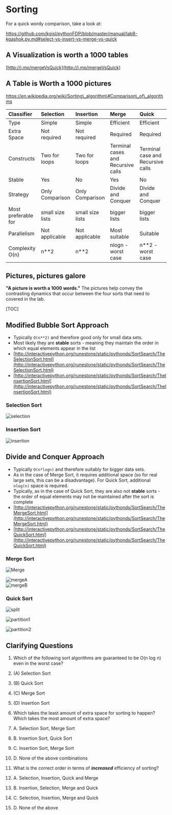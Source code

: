 # Sorting

For a quick wordy comparison, take a look at: 

https://github.com/kgisl/pythonFDP/blob/master/manual/lab8-kgashok.py.md#select-vs-insert-vs-merge-vs-quick

## A Visualization is worth a 1000 tables

[http://j.mp/mergeVsQuick](http://j.mp/mergeVsQuick)

## A Table is Worth a 1000 pictures

https://en.wikipedia.org/wiki/Sorting\_algorithm\#Comparison\_of\_algorithms 

| Classifier | Selection | Insertion | Merge | Quick |
| :--- | :--- | :--- | :--- | :--- |
| Type | Simple | Simple | Efficient | Efficient |
| Extra Space | Not required | Not required | Required | Required |
| Constructs | Two for loops | Two for loops | Terminal cases and  Recursive calls | Terminal case and   Recursive calls |
| Stable | Yes | No | Yes | No |
| Strategy | Only Comparison | Only Comparison | Divide and Conquer | Divide and Conquer |
| Most preferable for | small size lists | small size lists | bigger lists | bigger lists |
| Parallelism | Not applicable | Not applicable | Most suitable | Suitable |
| Complexity O\(n\) | n\*\*2 | n\*\*2 | nlogn - worst case | n\*\*2 - worst case |

## Pictures, pictures galore

**"A picture is worth a 1000 words."** The pictures help convey the contrasting dynamics that occur between the four sorts that need to covered in the lab.

\[TOC\]

## Modified Bubble Sort Approach

* Typically `O(n**2)` and therefore good only for small data sets. 
* Most likely they are **stable** sorts - meaning they maintain the order in which equal elements appear in the list 
* [http://interactivepython.org/runestone/static/pythonds/SortSearch/TheSelectionSort.html](http://interactivepython.org/runestone/static/pythonds/SortSearch/TheSelectionSort.html)
* [http://interactivepython.org/runestone/static/pythonds/SortSearch/TheInsertionSort.html](http://interactivepython.org/runestone/static/pythonds/SortSearch/TheInsertionSort.html)

### Selection Sort

![selection](https://cdn.rawgit.com/kgisl/pythonFDP/67362bd2/img/selectionsortnew.png)

### Insertion Sort

![insertion](https://cdn.rawgit.com/kgisl/pythonFDP/67362bd2/img/insertionsort.png)

## Divide and Conquer Approach

* Typically `O(n*logn)` and therefore suitably for bigger data sets. 
* As in the case of Merge Sort, it requires additional space \(so for real large sets, this can be a disadvantage\). For Quick Sort, additional `nlog(n)` space is required. 
* Typically,  as in the case of Quick Sort, they are also not **stable** sorts - the order of equal elements may not be maintained after the sort is complete 
* [http://interactivepython.org/runestone/static/pythonds/SortSearch/TheMergeSort.html](http://interactivepython.org/runestone/static/pythonds/SortSearch/TheMergeSort.html)
* [http://interactivepython.org/runestone/static/pythonds/SortSearch/TheQuickSort.html](http://interactivepython.org/runestone/static/pythonds/SortSearch/TheQuickSort.html)

### Merge Sort

![Merge](https://cdn.rawgit.com/kgisl/pythonFDP/b3dcfbb1/img/merge-sort.png)

![mergeA](https://cdn.rawgit.com/kgisl/pythonFDP/67362bd2/img/mergesortA.png)  
![mergeB](https://cdn.rawgit.com/kgisl/pythonFDP/67362bd2/img/mergesortB.png)

### Quick Sort

![split](https://cdn.rawgit.com/kgisl/pythonFDP/67362bd2/img/firstsplit.png)

![partition1](https://cdn.rawgit.com/kgisl/pythonFDP/67362bd2/img/partitionA.png)

![partition2](https://cdn.rawgit.com/kgisl/pythonFDP/67362bd2/img/partitionB.png)

## Clarifying Questions

1. Which of the following sort algorithms are guaranteed to be O\(n log n\) even in the worst case?

2. \(A\) Selection Sort

3. \(B\) Quick Sort

4. \(C\) Merge Sort

5. \(D\) Insertion Sort

6. Which takes the least amount of extra space for sorting to happen? Which takes the most amount of extra space?

7. A.  Selection Sort, Merge Sort

8. B. Insertion Sort, Quick Sort

9. C. Insertion Sort, Merge Sort

10. D. None of the above combinations

11. What is the correct order in terms of _**increased**_ efficiency of sorting?

12. A. Selection, Insertion, Quick and Merge

13. B. Insertion, Selection, Merge and Quick

14. C. Selection, Insertion, Merge and Quick

15. D. None of the above  



